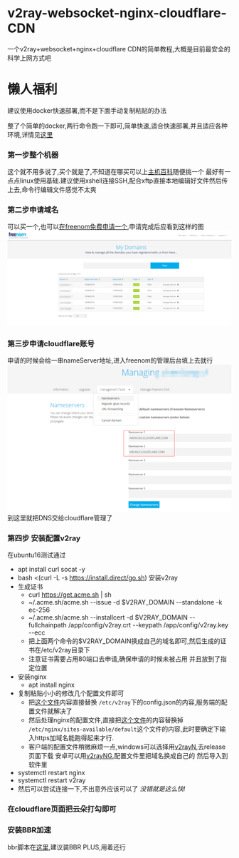 # v2ray-websocket-nginx-cloudflare-CDN

一个v2ray+websocket+nginx+cloudflare CDN的简单教程,大概是目前最安全的科学上网方式吧

# 懒人福利
建议使用docker快速部署,而不是下面手动复制粘贴的办法

整了个简单的docker,两行命令跑一下即可,简单快速,适合快速部署,并且适应各种环境,详情见[这里](./DOCKER.md)


### 第一步整个机器
这个就不用多说了,买个就是了,不知道在哪买可以上[主机百科](https://www.zhujiwiki.com)随便挑一个
最好有一点点linux使用基础.建议使用xshell连接SSH,配合xftp直接本地编辑好文件然后传上去,命令行编辑文件感觉不太爽

### 第二步申请域名
可以买一个,也可以[在freenom免费申请一个](https://www.freenom.com),申请完成后应看到这样的图
![pic](./assets/freenom.png)


### 第三步申请cloudflare账号
申请的时候会给一串nameServer地址,进入freenom的管理后台填上去就行
![pic](./assets/nameserver.png)到这里就把DNS交给cloudflare管理了

### 第四步 安装配置v2ray
在ubuntu16测试通过  
- apt install curl socat -y
- bash <(curl -L -s https://install.direct/go.sh)   安装v2ray
- 生成证书
    - curl https://get.acme.sh | sh 
    - ~/.acme.sh/acme.sh --issue -d $V2RAY_DOMAIN --standalone -k ec-256
    - ~/.acme.sh/acme.sh --installcert -d $V2RAY_DOMAIN --fullchainpath /app/config/v2ray.crt --keypath /app/config/v2ray.key --ecc
    - 把上面两个命令的$V2RAY_DOMAIN换成自己的域名即可,然后生成的证书在/etc/v2ray目录下
    - 注意证书需要占用80端口去申请,确保申请的时候未被占用
并且放到了指定位置
- 安装nginx
    - apt install nginx
- 复制粘贴小小的修改几个配置文件即可
    - 把[这个文件](./assets/服务端配置文件.json)内容直接替换 `/etc/v2ray`下的config.json的内容,服务端的配置文件就解决了
    - 然后处理nginx的配置文件,直接把[这个文件](./assets/nginx配置文件.txt)的内容替换掉 `/etc/nginx/sites-available/default`这个文件的内容,此时要确定下输入https加域名能跑得起来才行.
    - 客户端的配置文件稍微麻烦一点,windows可以选择用[v2rayN](https://github.com/2dust/v2rayN),去release页面下载
    安卓可以用[v2rayNG](https://github.com/2dust/v2rayNG),配置文件里把域名换成自己的  然后导入到软件里
- systemctl restart nginx 
- systemctl restart v2ray 
- 然后可以尝试连接一下,不出意外应该可以了 *没错就是这么快!*

### 在cloudflare页面把云朵打勾即可

### 安装BBR加速
bbr脚本在[这里](https://github.com/chiakge/Linux-NetSpeed),建议装BBR PLUS,用着还行



    